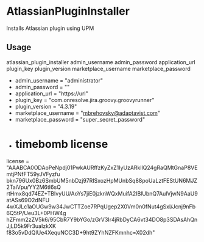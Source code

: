 # AtlassianPluginInstaller

Installs Atlassian plugin using UPM

## Usage

atlassian_plugin_installer admin_username admin_password application_url plugin_key plugin_version marketplace_username marketplace_password

* admin_username = "administrator"
* admin_password = ""
* application_url = "https://url"
* plugin_key = "com.onresolve.jira.groovy.groovyrunner"
* plugin_version = "4.3.19"
* marketplace_username = "mbrehovsky@adaptavist.com"
* marketplace_password = "super_secret_password"
* # timebomb license

license = "AAABCA0ODAoPeNpdj01PwkAURffzKyZxZ1IyUzARkllQ24gRaQMtGnaP8VEmtjPNfFT59yJVFyzfu
bkn796Ux0Bz6SmbUM5nbDzj97RISxozHpMUnbSq88poUaLztFEStUN6MJZ2TaiVpu/YY2M6tI6sQ
rtHmx8qd74EZ+TBIvyUU/AoYs7jiE0jzknWQxMuifA2IBlUbnQ7AulVjwN9AaU9atASs69O2dNFU
4wXJLc1aOUGw9w34JwCTTZoe7RPqUgep2X0Vm0n0fNut4gSxl/Jcnj9nFb6Q5tP/Ueu3L+0PHW4g
hZFmm2zZV5k6/95CbR7Y9bYGo/zGrV3Ir4jRbDyCA6vt34DO8p3SDAsAhQnJjLD5k9Fr3uaIzkXK
f83o5vDdQIUe4XequNCC3D+9ht9ZYhNZFKmnhc=X02dh"

